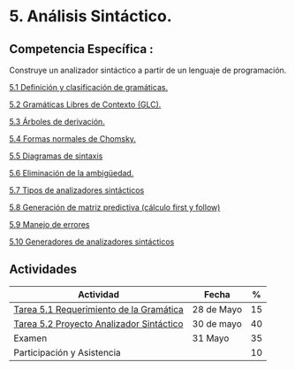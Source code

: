 # 5. Análisis Sintáctico.

## Competencia Específica :

Construye un analizador sintáctico a partir de un lenguaje de programación.


[5.1 Definición y clasificación de gramáticas.](tema5/5_1.md)

[5.2 Gramáticas Libres de Contexto (GLC).](tema5/5_2.md)

[5.3 Árboles de derivación.](tema5/5_3.md)

[5.4 Formas normales de Chomsky.](tema5/5_4.md)

[5.5 Diagramas de sintaxis](tema5/5_5.md)

[5.6 Eliminación de la ambigüedad.](tema5/5_6.md)

[5.7 Tipos de analizadores sintácticos](tema5/5_7.md)

[5.8 Generación de matriz predictiva (cálculo first y follow)](tema5/5_8.md)

[5.9 Manejo de errores](tema5/5_9.md)

[5.10 Generadores de analizadores sintácticos](tema5/5_10.md)



## Actividades

| Actividad | Fecha | %  |
| --------- | ----- | -- |
| [Tarea 5.1 Requerimiento de la Gramática ](https://github.com/RodolfoBaume/LenguajesAutomatas/issues/14)  | 28 de Mayo | 15 |
| [Tarea 5.2 Proyecto Analizador Sintáctico ](https://github.com/RodolfoBaume/LenguajesAutomatas/issues/15) | 30 de mayo | 40 |
| Examen    | 31 Mayo  | 35 |
| Participación y Asistencia |  | 10 |
